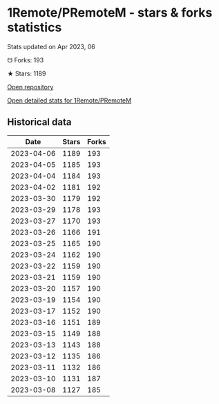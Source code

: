 # 1Remote/PRemoteM - stars & forks statistics

Stats updated on Apr 2023, 06

☋ Forks: 193

★ Stars: 1189

[Open repository](https://github.com/1Remote/PRemoteM)

[Open detailed stats for 1Remote/PRemoteM](https://reviewgithub.com/rep/1Remote/PRemoteM)

## Historical data
| Date | Stars | Forks |
|------|-------|-------|
| 2023-04-06 | 1189 | 193 | 
| 2023-04-05 | 1185 | 193 | 
| 2023-04-04 | 1184 | 193 | 
| 2023-04-02 | 1181 | 192 | 
| 2023-03-30 | 1179 | 192 | 
| 2023-03-29 | 1178 | 193 | 
| 2023-03-27 | 1170 | 193 | 
| 2023-03-26 | 1166 | 191 | 
| 2023-03-25 | 1165 | 190 | 
| 2023-03-24 | 1162 | 190 | 
| 2023-03-22 | 1159 | 190 | 
| 2023-03-21 | 1159 | 190 | 
| 2023-03-20 | 1157 | 190 | 
| 2023-03-19 | 1154 | 190 | 
| 2023-03-17 | 1152 | 190 | 
| 2023-03-16 | 1151 | 189 | 
| 2023-03-15 | 1149 | 188 | 
| 2023-03-13 | 1143 | 188 | 
| 2023-03-12 | 1135 | 186 | 
| 2023-03-11 | 1132 | 186 | 
| 2023-03-10 | 1131 | 187 | 
| 2023-03-08 | 1127 | 185 | 

